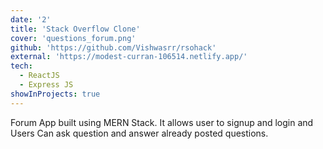 ```yaml
---
date: '2'
title: 'Stack Overflow Clone'
cover: 'questions_forum.png'
github: 'https://github.com/Vishwasrr/rsohack'
external: 'https://modest-curran-106514.netlify.app/'
tech:
  - ReactJS
  - Express JS
showInProjects: true
---
```

Forum App built using MERN Stack. It allows user to signup and login and Users Can ask question and answer already posted questions.
